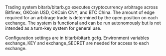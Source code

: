 Trading system bitarb/bitarb.go executes cryptocurrency arbitrage across Bitfinex, OKCoin USD, OKCoin CNY, and BTC China. The amount of edge required for an arbitrage trade is determined by the open position on each exchange. The system is functional and can be run autonomously but is not intended as a turn-key system for general use. 

Configuration settings are in bitarb/bitarb.gcfg. Environment variables exchange_KEY and exchange_SECRET are needed for access to each exchange.
